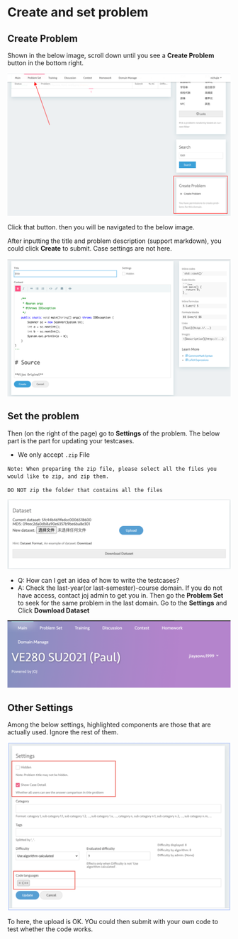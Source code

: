 # Create and set problem

## Create Problem

Shown in the below image, scroll down until you see a **Create Problem** button in the bottom right.

![img](assets/go-to-create.png)

Click that button. then you will be navigated to the below image. 

After inputting the title and problem description (support markdown), you could click **Create** to submit. Case settings are not here.

![img](assets/problem-title.png)

## Set the problem

Then (on the right of the page) go to **Settings** of the problem. The below part is the part for updating your testcases. 

- We only accept `.zip` File

`Note: When preparing the zip file, please select all the files you would like to zip, and zip them. `

`DO NOT zip the folder that contains all the files`

![image-20210518172617499](assets/image-20210518172617499.png)

- Q: How can I get an idea of how to write the testcases?
- A: Check the last-year(or last-semester)-course domain. If you do not have access, contact joj admin to get you in. Then go the **Problem Set** to seek for the same problem in the last domain. Go to the **Settings** and Click **Download Dataset**

![image-20210518173001930](assets/image-20210518173001930.png)

## Other Settings

Among the below settings, highlighted components are those that are actually used. Ignore the rest of them.

![image-20210518173528880](assets/image-20210518173528880.png)

To here, the upload is OK. YOu could then submit with your own code to test whether the code works.